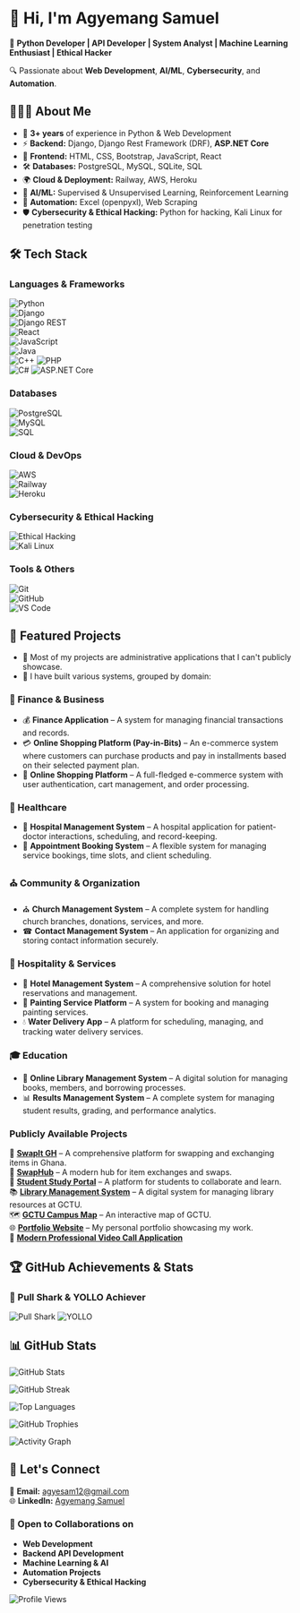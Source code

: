 # 👋 Hi, I'm Agyemang Samuel

🚀 **Python Developer | API Developer | System Analyst | Machine Learning Enthusiast | Ethical Hacker**  

🔍 Passionate about **Web Development**, **AI/ML**, **Cybersecurity**, and **Automation**.



## 👨🏽‍💻 About Me  
- 🎯 **3+ years** of experience in Python & Web Development  
- ⚡ **Backend:** Django, Django Rest Framework (DRF), **ASP.NET Core**  
- 🎨 **Frontend:** HTML, CSS, Bootstrap, JavaScript, React  
- 🛠️ **Databases:** PostgreSQL, MySQL, SQLite, SQL  
- 🌍 **Cloud & Deployment:** Railway, AWS, Heroku  
- 🤖 **AI/ML:** Supervised & Unsupervised Learning, Reinforcement Learning  
- 🔄 **Automation:** Excel (openpyxl), Web Scraping
- 🛡️ **Cybersecurity & Ethical Hacking:** Python for hacking, Kali Linux for penetration testing  



## 🛠 Tech Stack  

### **Languages & Frameworks**  
![Python](https://img.shields.io/badge/-Python-3776AB?style=for-the-badge&logo=python&logoColor=white)  
![Django](https://img.shields.io/badge/-Django-092E20?style=for-the-badge&logo=django&logoColor=white)  
![Django REST](https://img.shields.io/badge/-Django%20Rest%20Framework-ff1709?style=for-the-badge&logo=django&logoColor=white)  
![React](https://img.shields.io/badge/-React-61DAFB?style=for-the-badge&logo=react&logoColor=white)  
![JavaScript](https://img.shields.io/badge/-JavaScript-F7DF1E?style=for-the-badge&logo=javascript&logoColor=black)  
![Java](https://img.shields.io/badge/-Java-007396?style=for-the-badge&logo=java&logoColor=white)  
![C++](https://img.shields.io/badge/-C++-00599C?style=for-the-badge&logo=c%2B%2B&logoColor=white)
![PHP](https://img.shields.io/badge/-PHP-777BB4?style=for-the-badge&logo=php&logoColor=white)  
![C#](https://img.shields.io/badge/-C%23-239120?style=for-the-badge&logo=c-sharp&logoColor=white) 
![ASP.NET Core](https://img.shields.io/badge/-ASP.NET%20Core-512BD4?style=for-the-badge&logo=dot-net&logoColor=white) 

### **Databases**  
![PostgreSQL](https://img.shields.io/badge/-PostgreSQL-4169E1?style=for-the-badge&logo=postgresql&logoColor=white)  
![MySQL](https://img.shields.io/badge/-MySQL-4479A1?style=for-the-badge&logo=mysql&logoColor=white)  
![SQL](https://img.shields.io/badge/-SQL-CC2927?style=for-the-badge&logo=microsoft-sql-server&logoColor=white)  

### **Cloud & DevOps**  
![AWS](https://img.shields.io/badge/-AWS-232F3E?style=for-the-badge&logo=amazon-aws&logoColor=white)  
![Railway](https://img.shields.io/badge/-Railway-12100E?style=for-the-badge&logo=railway&logoColor=white)  
![Heroku](https://img.shields.io/badge/-Heroku-430098?style=for-the-badge&logo=heroku&logoColor=white)  

### **Cybersecurity & Ethical Hacking**  
![Ethical Hacking](https://img.shields.io/badge/-Ethical%20Hacking-000000?style=for-the-badge&logo=hack-the-box&logoColor=white)  
![Kali Linux](https://img.shields.io/badge/-Kali%20Linux-557C94?style=for-the-badge&logo=kali-linux&logoColor=white)  

### **Tools & Others**  
![Git](https://img.shields.io/badge/-Git-F05032?style=for-the-badge&logo=git&logoColor=white)  
![GitHub](https://img.shields.io/badge/-GitHub-181717?style=for-the-badge&logo=github&logoColor=white)  
![VS Code](https://img.shields.io/badge/-VS%20Code-007ACC?style=for-the-badge&logo=visual-studio-code&logoColor=white)  


## 📌 Featured Projects
- 🔹 Most of my projects are administrative applications that I can't publicly showcase.
- 🔹 I have built various systems, grouped by domain:

### 🏦 Finance & Business
- 💰 **Finance Application** – A system for managing financial transactions and records.
- 💳 **Online Shopping Platform (Pay-in-Bits)** – An e-commerce system where customers can purchase products and pay in installments based on their selected payment plan.
- 🛒 **Online Shopping Platform** – A full-fledged e-commerce system with user authentication, cart management, and order processing.

### 🏥 Healthcare
- 🏥 **Hospital Management System** – A hospital application for patient-doctor interactions, scheduling, and record-keeping.
- 📅 **Appointment Booking System** – A flexible system for managing service bookings, time slots, and client scheduling.

### ⛪ Community & Organization
- ⛪ **Church Management System** – A complete system for handling church branches, donations, services, and more.
- ☎ **Contact Management System** – An application for organizing and storing contact information securely.

### 🏨 Hospitality & Services
- 🏨 **Hotel Management System** – A comprehensive solution for hotel reservations and management.
- 🎨 **Painting Service Platform** – A system for booking and managing painting services.
- 💧 **Water Delivery App** – A platform for scheduling, managing, and tracking water delivery services.

### 🎓 Education
- 📖 **Online Library Management System** – A digital solution for managing books, members, and borrowing processes.
- 📊 **Results Management System** – A complete system for managing student results, grading, and performance analytics.

### **Publicly Available Projects**  
🔄 **[SwapIt GH](https://swapit-gh.com)** – A comprehensive platform for swapping and exchanging items in Ghana.  
🔗 **[SwapHub](https://swaphub.up.railway.app)** – A modern hub for item exchanges and swaps.  
🚀 **[Student Study Portal](https://student-study-portal-agyemangsamuel.up.railway.app)** – A platform for students to collaborate and learn.  
📚 **[Library Management System](https://lms-sammykeys-groupsix-afi-955a05c27bea.herokuapp.com/signin/?next=/)** – A digital system for managing library resources at GCTU.  
🗺 **[GCTU Campus Map](https://agyesam12.github.io/sneakout-sammykeys/)** – An interactive map of GCTU.  
🌐 **[Portfolio Website](https://agyesam12.github.io/portfolio/)** – My personal portfolio showcasing my work.  
🎥 **[Modern Professional Video Call Application](https://video-call-cheat-production.up.railway.app/)**


## 🏆 GitHub Achievements & Stats

### 🦈 Pull Shark & YOLLO Achiever  
![Pull Shark](https://img.shields.io/badge/🦈%20Pull%20Shark-Earned-blue?style=for-the-badge)
![YOLLO](https://img.shields.io/badge/🎯%20YOLLO-Achieved-green?style=for-the-badge)


## 📊 GitHub Stats  

![GitHub Stats](https://github-readme-stats-sigma-five.vercel.app/api?username=agyesam12&show_icons=true&theme=algolia&include_all_commits=true&count_private=true)

![GitHub Streak](https://github-readme-streak-stats.herokuapp.com/?user=agyesam12&theme=algolia)

![Top Languages](https://github-readme-stats.vercel.app/api/top-langs/?username=agyesam12&layout=compact&theme=algolia&langs_count=8&cache_bust=1)  

![GitHub Trophies](https://github-profile-trophy.vercel.app/?username=agyesam12&theme=algolia&no-frame=true&row=1&column=7)

![Activity Graph](https://github-readme-activity-graph.vercel.app/graph?username=agyesam12&theme=react-dark&bg_color=20232a&hide_border=true)


## 💼 Let's Connect  
📧 **Email:** agyesam12@gmail.com  
🌐 **LinkedIn:** [Agyemang Samuel](https://www.linkedin.com/in/agyemang-samuel-0b9b8b334)  


### 🚀 Open to Collaborations on  
- **Web Development**  
- **Backend API Development**  
- **Machine Learning & AI**  
- **Automation Projects**
- **Cybersecurity & Ethical Hacking** 


![Profile Views](https://komarev.com/ghpvc/?username=agyesam12&color=brightgreen&style=flat-square&label=Profile+Views)
